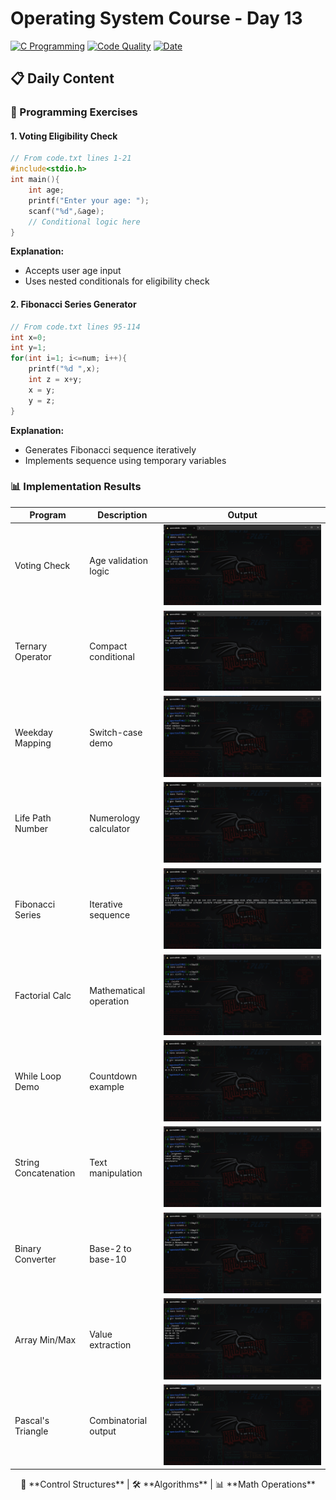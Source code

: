 # Operating System Course - Day 13

[![C Programming](https://img.shields.io/badge/Language-C-yellow?style=for-the-badge&logo=c)](https://en.cppreference.com/w/c)
[![Code Quality](https://img.shields.io/badge/Code%20Quality-A-brightgreen?style=for-the-badge)]()
[![Date](https://img.shields.io/badge/Date-04.21.2024-orange?style=for-the-badge)]()

## 📋 Daily Content

### 🎯 Programming Exercises
#### 1. Voting Eligibility Check
```c
// From code.txt lines 1-21
#include<stdio.h>
int main(){
    int age;
    printf("Enter your age: ");
    scanf("%d",&age);
    // Conditional logic here
}
```
**Explanation:**
- Accepts user age input
- Uses nested conditionals for eligibility check

#### 2. Fibonacci Series Generator
```c
// From code.txt lines 95-114
int x=0;
int y=1;
for(int i=1; i<=num; i++){
    printf("%d ",x);
    int z = x+y;
    x = y;
    y = z;
}
```
**Explanation:**
- Generates Fibonacci sequence iteratively
- Implements sequence using temporary variables

### 📊 Implementation Results
| Program | Description | Output |
|---------|-------------|--------|
| Voting Check | Age validation logic | ![Output 1](Outputs/1.png) |
| Ternary Operator | Compact conditional | ![Output 2](Outputs/2.png) |
| Weekday Mapping | Switch-case demo | ![Output 3](Outputs/3.png) |
| Life Path Number | Numerology calculator | ![Output 4](Outputs/4.png) |
| Fibonacci Series | Iterative sequence | ![Output 5](Outputs/5.png) |
| Factorial Calc | Mathematical operation | ![Output 6](Outputs/6.png) |
| While Loop Demo | Countdown example | ![Output 7](Outputs/7.png) |
| String Concatenation | Text manipulation | ![Output 8](Outputs/8.png) |
| Binary Converter | Base-2 to base-10 | ![Output 9](Outputs/9.png) |
| Array Min/Max | Value extraction | ![Output 10](Outputs/10.png) |
| Pascal's Triangle | Combinatorial output | ![Output 11](Outputs/11.png) |

<div align="center">
📖 **Control Structures** | 🛠️ **Algorithms** | 📊 **Math Operations**
</div>